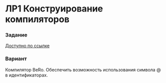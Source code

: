 # ЛР1 Конструирование компиляторов
### Задание
[Доступно по ссылке](https://github.com/bmstu-iu9/compiler-labs/blob/ee68696e7008e66abd05bff6b35e06850dd6fbec/1/lab1-BeRo.pdf)
### Вариант
Компилятор BeRo. Обеспечить возможность использования символа @ в идентификаторах.
